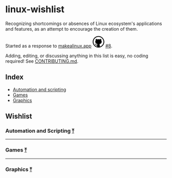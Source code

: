 # linux-wishlist
Recognizing shortcomings or absences of Linux ecosystem's applications and features, as an attempt to encourage the creation of them.

Started as a response to [makealinux.app](https://makealinux.app/) [![source](github.svg)](https://github.com/popey/makealinux.app/) [#8](https://github.com/popey/makealinux.app/issues/8). 

Adding, editing, or discussing anything in this list is easy, no coding required! See [CONTRIBUTING.md](CONTRIBUTING.md).

## Index
 - [Automation and scripting](#Automation-and-scripting-)
 - [Games](#games-)
 - [Graphics](#graphics-)

## Wishlist
### Automation and Scripting [⤒](#index)

***
### Games [⤒](#index)

***
### Graphics [⤒](#index)
